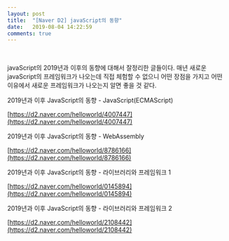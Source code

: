 ```yaml
---
layout: post
title:  "[Naver D2] javaScript의 동향"
date:   2019-08-04 14:22:59
comments: true
---
```


<br/>

javaScript의 2019년과 이후의 동향에 대해서 잘정리한 글들이다. 
매년 새로운 javaScript의 프레임워크가 나오는데 직접 체험할 수 없으니 
어떤 장점을 가지고 어떤 이유에서 새로운 프레임워크가 나오는지 알면 좋을 것 같다.


 2019년과 이후 JavaScript의 동향 - JavaScript(ECMAScript)

 [https://d2.naver.com/helloworld/4007447](https://d2.naver.com/helloworld/4007447)

 2019년과 이후 JavaScript의 동향 - WebAssembly

 [https://d2.naver.com/helloworld/8786166](https://d2.naver.com/helloworld/8786166)

 2019년과 이후 JavaScript의 동향 - 라이브러리와 프레임워크 1

 [https://d2.naver.com/helloworld/0145894](https://d2.naver.com/helloworld/0145894)

 2019년과 이후 JavaScript의 동향 - 라이브러리와 프레임워크 2

 [https://d2.naver.com/helloworld/2108442](https://d2.naver.com/helloworld/2108442)
